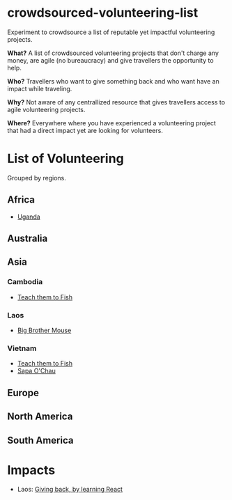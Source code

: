 # crowdsourced-volunteering-list

Experiment to crowdsource a list of reputable yet impactful volunteering projects.

**What?** A list of crowdsourced volunteering projects that don't charge any money, are agile (no bureaucracy) and give travellers the opportunity to help.

**Who?** Travellers who want to give something back and who want have an impact while traveling.

**Why?** Not aware of any centrallized resource that gives travellers access to agile volunteering projects.

**Where?** Everywhere where you have experienced a volunteering project that had a direct impact yet are looking for volunteers.

# List of Volunteering

Grouped by regions.

## Africa

* [Uganda](https://www.teachthemtofish.org/)

## Australia

## Asia

### Cambodia

* [Teach them to Fish](https://www.teachthemtofish.org/)

### Laos

* [Big Brother Mouse](http://www.bigbrothermouse.com/)

### Vietnam

* [Teach them to Fish](https://www.teachthemtofish.org/)
* [Sapa O'Chau](http://sapaochau.org/)

## Europe

## North America

## South America

# Impacts

* Laos: [Giving back, by learning React](https://www.robinwieruch.de/giving-back-by-learning-react/)

